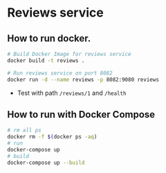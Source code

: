 # Reviews service

## How to run docker.
```bash
# Build Docker Image for reviews service
docker build -t reviews .

# Run reviews service on port 8082
docker run -d --name reviews -p 8082:9080 reviews
```
* Test with path `/reviews/1` and `/health`

## How to run with Docker Compose

```bash
# rm all ps
docker rm -f $(docker ps -aq)
# run
docker-compose up
# build
docker-compose up --build
```